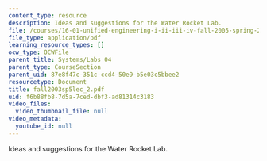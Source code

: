```yaml
---
content_type: resource
description: Ideas and suggestions for the Water Rocket Lab.
file: /courses/16-01-unified-engineering-i-ii-iii-iv-fall-2005-spring-2006/f6b88fb87d5a7ceddbf3ad81314c3183_fall2003sp5lec_2.pdf
file_type: application/pdf
learning_resource_types: []
ocw_type: OCWFile
parent_title: Systems/Labs 04
parent_type: CourseSection
parent_uid: 87e8f47c-351c-ccd4-50e9-b5e03c5bbee2
resourcetype: Document
title: fall2003sp5lec_2.pdf
uid: f6b88fb8-7d5a-7ced-dbf3-ad81314c3183
video_files:
  video_thumbnail_file: null
video_metadata:
  youtube_id: null
---
```

Ideas and suggestions for the Water Rocket Lab.


